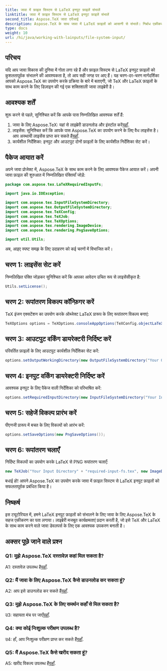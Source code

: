 ```yaml
---
title: जावा में फ़ाइल सिस्टम से LaTeX इनपुट फ़ाइलें संभालें
linktitle: जावा में फ़ाइल सिस्टम से LaTeX इनपुट फ़ाइलें संभालें
second_title: Aspose.TeX जावा एपीआई
description: Aspose.TeX के साथ जावा में LaTeX फ़ाइलों को आसानी से संभालें। निर्बाध एकीकरण के लिए अभी डाउनलोड करें, और अपने जावा प्रोजेक्ट्स में TeX की शक्ति का पता लगाएं।
type: docs
weight: 10
url: /hi/java/working-with-lainputs/file-system-input/
---
```

## परिचय

यदि आप जावा विकास की दुनिया में गोता लगा रहे हैं और फ़ाइल सिस्टम से LaTeX इनपुट फ़ाइलों को कुशलतापूर्वक संभालने की आवश्यकता है, तो आप सही जगह पर आए हैं। यह चरण-दर-चरण मार्गदर्शिका आपको Aspose.TeX का उपयोग करके प्रक्रिया के बारे में बताएगी, जो TeX और LaTeX फ़ाइलों के साथ काम करने के लिए डिज़ाइन की गई एक शक्तिशाली जावा लाइब्रेरी है।

## आवश्यक शर्तें

शुरू करने से पहले, सुनिश्चित करें कि आपके पास निम्नलिखित आवश्यक शर्तें हैं:

1.  जावा के लिए Aspose.TeX: यहां से लाइब्रेरी डाउनलोड और इंस्टॉल करें[यहाँ](https://releases.aspose.com/tex/java/).
2.  लाइसेंस: सुनिश्चित करें कि आपके पास Aspose.TeX का उपयोग करने के लिए वैध लाइसेंस है। आप अस्थायी लाइसेंस प्राप्त कर सकते हैं[यहाँ](https://purchase.aspose.com/temporary-license/).
3. कार्यशील निर्देशिका: इनपुट और आउटपुट दोनों फ़ाइलों के लिए कार्यशील निर्देशिका सेट करें।

## पैकेज आयात करें

अपने जावा प्रोजेक्ट में, Aspose.TeX के साथ काम करने के लिए आवश्यक पैकेज आयात करें। अपनी जावा फ़ाइल की शुरुआत में निम्नलिखित पंक्तियाँ जोड़ें:

```java
package com.aspose.tex.LaTeXRequiredInputFs;

import java.io.IOException;

import com.aspose.tex.InputFileSystemDirectory;
import com.aspose.tex.OutputFileSystemDirectory;
import com.aspose.tex.TeXConfig;
import com.aspose.tex.TeXJob;
import com.aspose.tex.TeXOptions;
import com.aspose.tex.rendering.ImageDevice;
import com.aspose.tex.rendering.PngSaveOptions;

import util.Utils;
```

अब, आइए स्पष्ट समझ के लिए उदाहरण को कई चरणों में विभाजित करें।

## चरण 1: लाइसेंस सेट करें

निम्नलिखित पंक्ति जोड़कर सुनिश्चित करें कि आपका आवेदन उचित रूप से लाइसेंसीकृत है:

```java
Utils.setLicense();
```

## चरण 2: रूपांतरण विकल्प कॉन्फ़िगर करें

TeX इंजन एक्सटेंशन का उपयोग करके ऑब्जेक्ट LaTeX प्रारूप के लिए रूपांतरण विकल्प बनाएं:

```java
TeXOptions options = TeXOptions.consoleAppOptions(TeXConfig.objectLaTeX());
```

## चरण 3: आउटपुट वर्किंग डायरेक्टरी निर्दिष्ट करें

परिवर्तित फ़ाइलों के लिए आउटपुट कार्यशील निर्देशिका सेट करें:

```java
options.setOutputWorkingDirectory(new OutputFileSystemDirectory("Your Output Directory"));
```

## चरण 4: इनपुट वर्किंग डायरेक्टरी निर्दिष्ट करें

आवश्यक इनपुट के लिए पैकेज वाली निर्देशिका को परिभाषित करें:

```java
options.setRequiredInputDirectory(new InputFileSystemDirectory("Your Input Directory" + "packages"));
```

## चरण 5: सहेजें विकल्प प्रारंभ करें

पीएनजी प्रारूप में बचत के लिए विकल्पों को आरंभ करें:

```java
options.setSaveOptions(new PngSaveOptions());
```

## चरण 6: रूपांतरण चलाएँ

निर्दिष्ट विकल्पों का उपयोग करके LaTeX से PNG रूपांतरण चलाएँ:

```java
new TeXJob("Your Input Directory" + "required-input-fs.tex", new ImageDevice(), options).run();
```

बधाई हो! आपने Aspose.TeX का उपयोग करके जावा में फ़ाइल सिस्टम से LaTeX इनपुट फ़ाइलों को सफलतापूर्वक प्रबंधित किया है।

## निष्कर्ष

इस ट्यूटोरियल में, हमने LaTeX इनपुट फ़ाइलों को संभालने के लिए जावा के लिए Aspose.TeX के सहज एकीकरण का पता लगाया। लाइब्रेरी मजबूत कार्यक्षमताएं प्रदान करती है, जो इसे TeX और LaTeX के साथ काम करने वाले जावा डेवलपर्स के लिए एक आवश्यक उपकरण बनाती है।

## अक्सर पूछे जाने वाले प्रश्न

### Q1: मुझे Aspose.TeX दस्तावेज़ कहां मिल सकता है?

 A1: दस्तावेज़ उपलब्ध है[यहाँ](https://reference.aspose.com/tex/java/).

### Q2: मैं जावा के लिए Aspose.TeX कैसे डाउनलोड कर सकता हूं?

A2: आप इसे डाउनलोड कर सकते हैं[यहाँ](https://releases.aspose.com/tex/java/).

### Q3: मुझे Aspose.TeX के लिए समर्थन कहाँ से मिल सकता है?

 उ3: सहायता मंच पर जाएँ[यहाँ](https://forum.aspose.com/c/tex/47).

### Q4: क्या कोई निःशुल्क परीक्षण उपलब्ध है?

 उ4: हाँ, आप निःशुल्क परीक्षण प्राप्त कर सकते हैं[यहाँ](https://releases.aspose.com/).

### Q5: मैं Aspose.TeX कैसे खरीद सकता हूं?

 A5: खरीद विकल्प उपलब्ध हैं[यहाँ](https://purchase.aspose.com/buy).